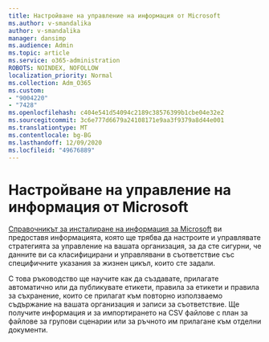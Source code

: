 ```yaml
---
title: Настройване на управление на информация от Microsoft
ms.author: v-smandalika
author: v-smandalika
manager: dansimp
ms.audience: Admin
ms.topic: article
ms.service: o365-administration
ROBOTS: NOINDEX, NOFOLLOW
localization_priority: Normal
ms.collection: Adm_O365
ms.custom:
- "9004220"
- "7428"
ms.openlocfilehash: c404e541d54094c2189c38576399b1cbe04e32e2
ms.sourcegitcommit: 3c6e777d6679a24108171e9aa3f9379a8d44e001
ms.translationtype: MT
ms.contentlocale: bg-BG
ms.lasthandoff: 12/09/2020
ms.locfileid: "49676889"
---
```

# <a name="set-up-microsoft-information-governance"></a>Настройване на управление на информация от Microsoft

[Справочникът за инсталиране на информация за Microsoft](https://admin.microsoft.com/AdminPortal/Home#/modernonboarding/migsetupguide) ви предоставя информацията, която ще трябва да настроите и управлявате стратегията за управление на вашата организация, за да сте сигурни, че данните ви са класифицирани и управлявани в съответствие със специфичните указания за жизнен цикъл, които сте задали.

С това ръководство ще научите как да създавате, прилагате автоматично или да публикувате етикети, правила за етикети и правила за съхранение, които се прилагат към повторно използваемо съдържание на вашата организация и записи за съответствие. Ще получите информация и за импортирането на CSV файлове с план за файлове за групови сценарии или за ръчното им прилагане към отделни документи.